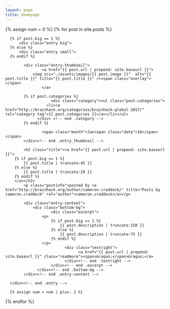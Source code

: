```yaml
---
layout: page
title: Homepage
---
```


<div class="grid">
 {% assign num = 0 %}
  {% for post in site.posts %}

      {% if post.big == 1 %}
          <div class="entry big">
      {% else %}
          <div class="entry small">
      {% endif %}

  			<div class="entry-thumbnail">
    				<a href="{{ post.url | prepend: site.baseurl }}">
                <img src="./assets/images/{{ post.image }}"  alt="{{ post.title }}" title="{{ post.title }}" /><span class="overlay"></span>
    				</a>

            {% if post.categories %}
          				<div class="category"><ul class="post-categories">
          	          <li><a href="http://brainhack.org/categories/brainhack-global-2017/" rel="category tag">{{ post.categories }}</a></li></ul>
                  </div> <!-- end .category -->
            {% endif %}

    				<span class="month">Jan<span class="date">16</span></span>
  			</div><!-- end .entry_thumbnail -->

  			<h2 class="title"><a href="{{ post.url | prepend: site.baseurl }}">
        {% if post.big == 1 %}
            {{ post.title | truncate:45 }}
        {% else %}
            {{ post.title | truncate:20 }}
        {% endif %}
        </a></h2>
  			<p class="postinfo">posted by <a href="http://brainhack.org/author/cameron-craddock/" title="Posts by cameron.craddock" rel="author">cameron.craddock</a></p>

  			<div class="entry-content">
  			    <div class="bottom-bg">
  					    <div class="excerpt">        
                    <p>
                        {% if post.big == 1 %}
                            {{ post.description | truncate:150 }}
                        {% else %}
                            {{ post.description | truncate:75 }}
                        {% endif %}
                    </p>
  						      <div class="textright">
  							        <a href="{{ post.url | prepend: site.baseurl }}" class="readmore"><span>&raquo;</span>&raquo;</a>
  						      </div><!-- end .textright -->
  					    </div><!-- end .excerpt -->
  				  </div><!-- end .bottom-bg -->
  			</div><!-- end .entry-content -->

      </div><!-- end .entry -->

      {% assign num = num | plus: 1 %}
  {% endfor %}
</div>

<script type="text/javascript">
  jQuery('.grid').masonry({
    itemSelector: '.entry',
    columnWidth: 122,
    animate: true});
    </script>
